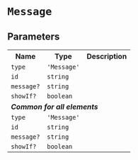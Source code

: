# `Message`
## Parameters 
<table><tr><th>Name</th><th>Type</th><th>Description</th></tr>
<tr><td><code>type</code></td><td><code>'Message'</code></td><td></td></tr>
<tr><td><code>id</code></td><td><code>string</code></td><td></td></tr>
<tr><td><code>message?</code></td><td><code>string</code></td><td></td></tr>
<tr><td><code>showIf?</code></td><td><code>boolean</code></td><td></td></tr>
<tr><td colspan='3'><b><em>Common for all elements</em></b></td></tr>
<tr><td><code>type</code></td><td><code>'Message'</code></td><td></td></tr>
<tr><td><code>id</code></td><td><code>string</code></td><td></td></tr>
<tr><td><code>message?</code></td><td><code>string</code></td><td></td></tr>
<tr><td><code>showIf?</code></td><td><code>boolean</code></td><td></td></tr>
</table>
